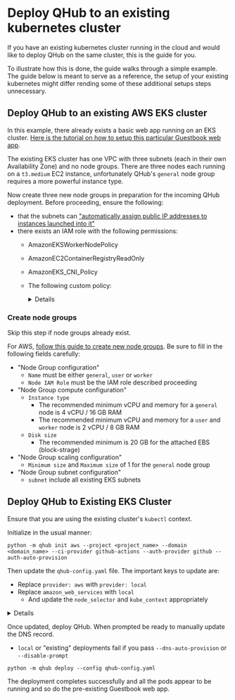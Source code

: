 # Deploy QHub to an existing kubernetes cluster

If you have an existing kubernetes cluster running in the cloud and
would like to deploy QHub on the same cluster, this is the guide for you.

To illustrate how this is done, the guide walks through a simple example.
The guide below is meant to serve as a reference, the setup of your existing
kubernetes might differ rending some of these additional setups steps
unnecessary.

## Deploy QHub to an existing AWS EKS cluster

In this example, there already exists a basic web app running on an EKS
cluster. [Here is the tutorial on how to setup this particular Guestbook web
app](https://logz.io/blog/amazon-eks-cluster/).

The existing EKS cluster has one VPC with three subnets (each in their own
Availability Zone) and no node groups. There are three nodes each running on
a `t3.medium` EC2 instance, unfortunately QHub's `general` node group requires
a more powerful instance type.

Now create three new node groups in preparation for the incoming QHub
deployment. Before proceeding, ensure the following:
- that the subnets can ["automatically
assign public IP addresses to instances launched into it"](https://docs.aws.amazon.com/vpc/latest/userguide/vpc-ip-addressing.html#subnet-public-ip)
- there exists an IAM role with the following permissions:
  -  AmazonEKSWorkerNodePolicy
  -  AmazonEC2ContainerRegistryReadOnly
  -  AmazonEKS_CNI_Policy
  -  The following custom policy:
        <details>

        ```json
        {
            "Version": "2012-10-17",
            "Statement": [
                {
                    "Sid": "eksWorkerAutoscalingAll",
                    "Effect": "Allow",
                    "Action": [
                        "ec2:DescribeLaunchTemplateVersions",
                        "autoscaling:DescribeTags",
                        "autoscaling:DescribeLaunchConfigurations",
                        "autoscaling:DescribeAutoScalingInstances",
                        "autoscaling:DescribeAutoScalingGroups"
                    ],
                    "Resource": "*"
                },
                {
                    "Sid": "eksWorkerAutoscalingOwn",
                    "Effect": "Allow",
                    "Action": [
                        "autoscaling:UpdateAutoScalingGroup",
                        "autoscaling:TerminateInstanceInAutoScalingGroup",
                        "autoscaling:SetDesiredCapacity"
                    ],
                    "Resource": "*",
                    "Condition": {
                        "StringEquals": {
                            "autoscaling:ResourceTag/k8s.io/cluster-autoscaler/enabled": [
                                "true"
                            ],
                            "autoscaling:ResourceTag/kubernetes.io/cluster/eaeeks": [
                                "owned"
                            ]
                        }
                    }
                }
            ]
        }
        ```

        </details>


### Create node groups

Skip this step if node groups already exist.

For AWS, [follow this guide to create new node groups](https://docs.aws.amazon.com/eks/latest/userguide/create-managed-node-group.html). Be sure to fill in the following
fields carefully:
- "Node Group configuration"
  - `Name` must be either `general`, `user` or `worker`
  - `Node IAM Role` must be the IAM role described proceeding
- "Node Group compute configuration"
  - `Instance type`
    - The recommended minimum vCPU and memory for a `general` node is 4 vCPU / 16 GB RAM
    - The recommended minimum vCPU and memory for a `user` and `worker` node is 2 vCPU / 8 GB RAM
  - `Disk size`
    - The recommended minimum is 20 GB for the attached EBS (block-strage)
- "Node Group scaling configuration"
  - `Minimum size` and `Maximum size` of 1 for the `general` node group
- "Node Group subnet configuration"
  - `subnet` include all existing EKS subnets


## Deploy QHub to Existing EKS Cluster

Ensure that you are using the existing cluster's `kubectl` context.

Initialize in the usual manner:
```
python -m qhub init aws --project <project_name> --domain <domain_name> --ci-provider github-actions --auth-provider github --auth-auto-provision
```

Then update the `qhub-config.yaml` file. The important keys to update are:
- Replace `provider: aws` with `provider: local`
- Replace `amazon_web_services` with `local`
  - And update the `node_selector` and `kube_context` appropriately


<details>

```
project_name: <project_name>
provider: local
domain: <domain_name>
certificate:
  type: self-signed
security:
  authentication:
    type: GitHub
    config:
      client_id:
      client_secret:
      oauth_callback_url: https://<domain_name>/hub/oauth_callback
  users:
    example_user:
      uid: 1000
      primary_group: admin
      secondary_groups:
      - users
  groups:
    users:
      gid: 100
    admin:
      gid: 101
default_images:
  jupyterhub: quansight/qhub-jupyterhub:v0.3.13
  jupyterlab: quansight/qhub-jupyterlab:v0.3.13
  dask_worker: quansight/qhub-dask-worker:v0.3.13
  dask_gateway: quansight/qhub-dask-gateway:v0.3.13
  conda_store: quansight/qhub-conda-store:v0.3.13
storage:
  conda_store: 60Gi
  shared_filesystem: 100Gi
theme:
  jupyterhub:
    hub_title: QHub - eaeexisting
    hub_subtitle: Autoscaling Compute Environment on Amazon Web Services
    welcome: Welcome to eaeexisting.qhub.dev. It is maintained by <a href="http://quansight.com">Quansight
      staff</a>. The hub's configuration is stored in a github repository based on
      <a href="https://github.com/Quansight/qhub/">https://github.com/Quansight/qhub/</a>.
      To provide feedback and report any technical problems, please use the <a href="https://github.com/Quansight/qhub/issues">github
      issue tracker</a>.
    logo: /hub/custom/images/jupyter_qhub_logo.svg
    primary_color: '#4f4173'
    secondary_color: '#957da6'
    accent_color: '#32C574'
    text_color: '#111111'
    h1_color: '#652e8e'
    h2_color: '#652e8e'
monitoring:
  enabled: true
cdsdashboards:
  enabled: true
  cds_hide_user_named_servers: true
  cds_hide_user_dashboard_servers: false
ci_cd:
  type: github-actions
  branch: main
terraform_state:
  type: remote
namespace: dev
local:
  kube_context: arn:aws:eks:<region>:xxxxxxxxxxxx:cluster/<existing_cluster_name>
  node_selectors:
    general:
      key: eks.amazonaws.com/nodegroup
      value: general
    user:
      key: eks.amazonaws.com/nodegroup
      value: user
    worker:
      key: eks.amazonaws.com/nodegroup
      value: worker
profiles:
  jupyterlab:
  - display_name: Small Instance
    description: Stable environment with 1 cpu / 4 GB ram
    default: true
    kubespawner_override:
      cpu_limit: 1
      cpu_guarantee: 0.75
      mem_limit: 4G
      mem_guarantee: 2.5G
      image: quansight/qhub-jupyterlab:v0.3.13
  - display_name: Medium Instance
    description: Stable environment with 2 cpu / 8 GB ram
    kubespawner_override:
      cpu_limit: 2
      cpu_guarantee: 1.5
      mem_limit: 8G
      mem_guarantee: 5G
      image: quansight/qhub-jupyterlab:v0.3.13
  dask_worker:
    Small Worker:
      worker_cores_limit: 1
      worker_cores: 0.75
      worker_memory_limit: 4G
      worker_memory: 2.5G
      worker_threads: 1
      image: quansight/qhub-dask-worker:v0.3.13
    Medium Worker:
      worker_cores_limit: 2
      worker_cores: 1.5
      worker_memory_limit: 8G
      worker_memory: 5G
      worker_threads: 2
      image: quansight/qhub-dask-worker:v0.3.13
environments:
  environment-dask.yaml:
    name: dask
    channels:
    - conda-forge
    dependencies:
    - python
    - ipykernel
    - ipywidgets
    - qhub-dask ==0.3.13
    - python-graphviz
    - numpy
    - numba
    - pandas
  environment-dashboard.yaml:
    name: dashboard
    channels:
    - conda-forge
    dependencies:
    - python==3.9.7
    - ipykernel==6.4.1
    - ipywidgets==7.6.5
    - qhub-dask==0.3.13
    - param==1.11.1
    - python-graphviz==0.17
    - matplotlib==3.4.3
    - panel==0.12.4
    - voila==0.2.16
    - streamlit==1.0.0
    - dash==2.0.0
    - cdsdashboards-singleuser==0.5.7

```

</details>


Once updated, deploy QHub. When prompted be ready to manually update the DNS record.
- `local` or "existing" deployments fail if you pass `--dns-auto-provision` or `--disable-prompt`

```
python -m qhub deploy --config qhub-config.yaml
```

The deployment completes successfully and all the pods appear to be running and so do the
pre-existing Guestbook web app.
